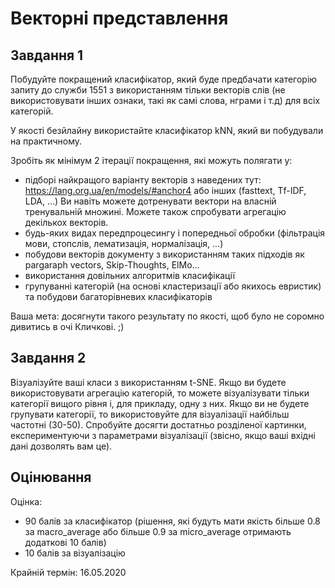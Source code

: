 # Векторні представлення

## Завдання 1

Побудуйте покращений класифікатор, який буде предбачати категорію запиту до служби 1551 з використанням тільки векторів слів (не використовувати інших ознаки, такі як самі слова, нграми і т.д) для всіх категорій.

У якості безйлайну використайте класифікатор kNN, який ви побудували на практичному.

Зробіть як мінімум 2 ітерації покращення, які можуть полягати у:

- підборі найкращого варіанту векторів з наведених тут: https://lang.org.ua/en/models/#anchor4 або інших (fasttext, Tf-IDF, LDA, ...) Ви навіть можете дотренувати вектори на власній тренувальній множині. Можете також спробувати агрегацію декількох векторів.
- будь-яких видах передпроцесингу і попередньої обробки (фільтрація мови, стопслів, лематизація, нормалізація, ...)
- побудови векторів документу з використанням таких підходів як pargaraph vectors, Skip-Thoughts, ElMo...
- використання довільних алгоритмів класифікації
- групуванні категорій (на основі кластеризації або якихось евристик) та побудови багаторівневих класифікаторів

Ваша мета: досягнути такого результату по якості, щоб було не соромно дивитись в очі Кличкові. ;)

## Завдання 2

Візуалізуйте ваші класи з використанням t-SNE. Якщо ви будете використовувати агрегацію категорій, то можете візуалізувати тільки категорії вищого рівня і, для прикладу, одну з них. Якщо ви не будете групувати категорії, то використовуйте для візуалізації найбільш частотні (30-50). Спробуйте досягти достатньо розділеної картинки, експериментуючи з параметрами візуалізації (звісно, якщо ваші вхідні дані дозволять вам це).


## Оцінювання

Оцінка:
- 90 балів за класифікатор (рішення, які будуть мати якість більше 0.8 за macro_average або більше 0.9 за micro_average отримають додаткові 10 балів)
- 10 балів за візуалізацію

Крайній термін: 16.05.2020
